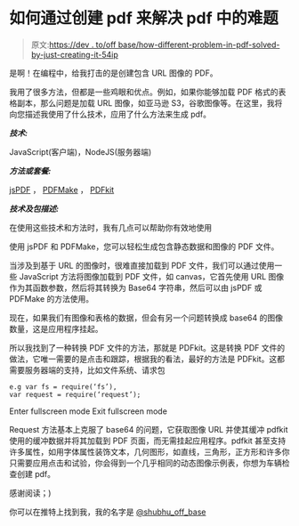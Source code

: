# 如何通过创建 pdf 来解决 pdf 中的难题

> 原文:[https://dev . to/off base/how-different-problem-in-pdf-solved-by-just-creating-it-54ip](https://dev.to/offbase/how-difficult-problem-in-pdf-solved-by-just-creating-it-54ip)

是啊！在编程中，给我打击的是创建包含 URL 图像的 PDF。

我用了很多方法，但都是一些鸡眼和优点。例如，如果你能够加载 PDF 格式的表格副本，那么问题是加载 URL 图像，如亚马逊 S3，谷歌图像等。在这里，我将向您描述我使用了什么技术，应用了什么方法来生成 pdf。

***技术:***

JavaScript(客户端)，NodeJS(服务器端)

***方法或套餐:***

[jsPDF](https://parall.ax/products/jspdf) ， [PDFMake](http://pdfmake.org/#/) ， [PDFkit](http://pdfkit.org/)

***技术及包描述:***

在使用这些技术和方法时，我有几点可以帮助你有效地使用

使用 jsPDF 和 PDFMake，您可以轻松生成包含静态数据和图像的 PDF 文件。

当涉及到基于 URL 的图像时，很难直接加载到 PDF 文件，我们可以通过使用一些 JavaScript 方法将图像加载到 PDF 文件，如 canvas，它首先使用 URL 图像作为其函数参数，然后将其转换为 Base64 字符串，然后可以由 jsPDF 或 PDFMake 的方法使用。

现在，如果我们有图像和表格的数据，但会有另一个问题转换成 base64 的图像数量，这是应用程序挂起。

所以我找到了一种转换 PDF 文件的方法，那就是 PDFkit。这是转换 PDF 文件的做法，它唯一需要的是点击和跟踪，根据我的看法，最好的方法是 PDFkit。这都需要服务器端的支持，比如文件系统、请求包

```
e.g var fs = require(‘fs’), 
var request = require(‘request’); 
```

Enter fullscreen mode Exit fullscreen mode

Request 方法基本上克服了 base64 的问题，它获取图像 URL 并使其缓冲 pdfkit 使用的缓冲数据并将其加载到 PDF 页面，而无需挂起应用程序。pdfkit 甚至支持许多属性，如用字体属性装饰文本，几何图形，如直线，三角形，正方形和许多你只需要应用点击和试验，你会得到一个几乎相同的动态图像示例表，你想为车辆检查创建 pdf。

感谢阅读；)

你可以在推特上找到我，我的名字是 [@shubhu_off_base](https://twitter.com/shubhu_off_base)